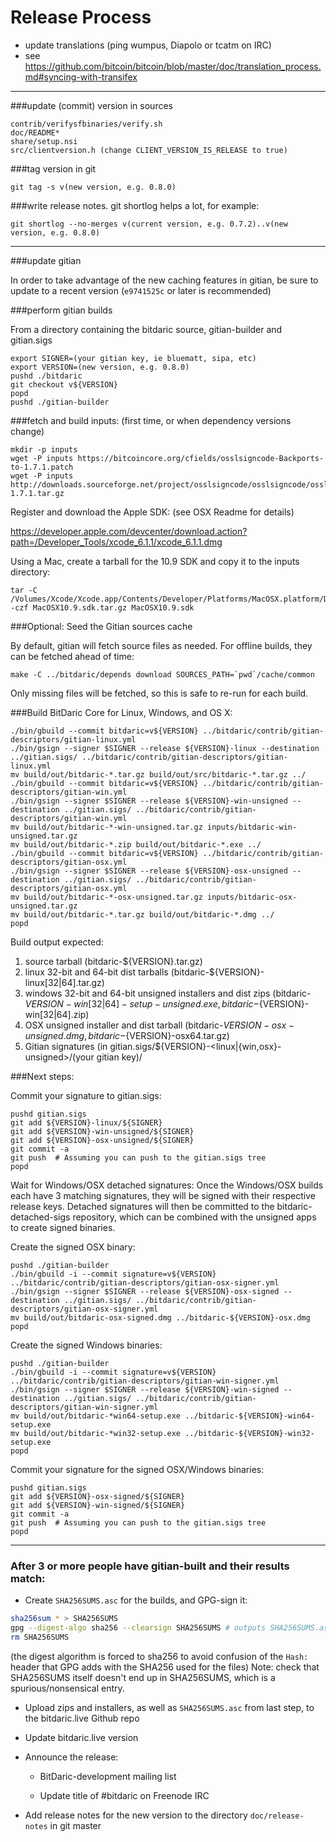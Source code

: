 Release Process
====================

* update translations (ping wumpus, Diapolo or tcatm on IRC)
* see https://github.com/bitcoin/bitcoin/blob/master/doc/translation_process.md#syncing-with-transifex

* * *

###update (commit) version in sources

	contrib/verifysfbinaries/verify.sh
	doc/README*
	share/setup.nsi
	src/clientversion.h (change CLIENT_VERSION_IS_RELEASE to true)

###tag version in git

	git tag -s v(new version, e.g. 0.8.0)

###write release notes. git shortlog helps a lot, for example:

	git shortlog --no-merges v(current version, e.g. 0.7.2)..v(new version, e.g. 0.8.0)

* * *

###update gitian

 In order to take advantage of the new caching features in gitian, be sure to update to a recent version (`e9741525c` or later is recommended)

###perform gitian builds

 From a directory containing the bitdaric source, gitian-builder and gitian.sigs
  
	export SIGNER=(your gitian key, ie bluematt, sipa, etc)
	export VERSION=(new version, e.g. 0.8.0)
	pushd ./bitdaric
	git checkout v${VERSION}
	popd
	pushd ./gitian-builder

###fetch and build inputs: (first time, or when dependency versions change)
 
	mkdir -p inputs
	wget -P inputs https://bitcoincore.org/cfields/osslsigncode-Backports-to-1.7.1.patch
	wget -P inputs http://downloads.sourceforge.net/project/osslsigncode/osslsigncode/osslsigncode-1.7.1.tar.gz

 Register and download the Apple SDK: (see OSX Readme for details)
 
 https://developer.apple.com/devcenter/download.action?path=/Developer_Tools/xcode_6.1.1/xcode_6.1.1.dmg
 
 Using a Mac, create a tarball for the 10.9 SDK and copy it to the inputs directory:
 
	tar -C /Volumes/Xcode/Xcode.app/Contents/Developer/Platforms/MacOSX.platform/Developer/SDKs/ -czf MacOSX10.9.sdk.tar.gz MacOSX10.9.sdk

###Optional: Seed the Gitian sources cache

  By default, gitian will fetch source files as needed. For offline builds, they can be fetched ahead of time:

	make -C ../bitdaric/depends download SOURCES_PATH=`pwd`/cache/common

  Only missing files will be fetched, so this is safe to re-run for each build.

###Build BitDaric Core for Linux, Windows, and OS X:
  
	./bin/gbuild --commit bitdaric=v${VERSION} ../bitdaric/contrib/gitian-descriptors/gitian-linux.yml
	./bin/gsign --signer $SIGNER --release ${VERSION}-linux --destination ../gitian.sigs/ ../bitdaric/contrib/gitian-descriptors/gitian-linux.yml
	mv build/out/bitdaric-*.tar.gz build/out/src/bitdaric-*.tar.gz ../
	./bin/gbuild --commit bitdaric=v${VERSION} ../bitdaric/contrib/gitian-descriptors/gitian-win.yml
	./bin/gsign --signer $SIGNER --release ${VERSION}-win-unsigned --destination ../gitian.sigs/ ../bitdaric/contrib/gitian-descriptors/gitian-win.yml
	mv build/out/bitdaric-*-win-unsigned.tar.gz inputs/bitdaric-win-unsigned.tar.gz
	mv build/out/bitdaric-*.zip build/out/bitdaric-*.exe ../
	./bin/gbuild --commit bitdaric=v${VERSION} ../bitdaric/contrib/gitian-descriptors/gitian-osx.yml
	./bin/gsign --signer $SIGNER --release ${VERSION}-osx-unsigned --destination ../gitian.sigs/ ../bitdaric/contrib/gitian-descriptors/gitian-osx.yml
	mv build/out/bitdaric-*-osx-unsigned.tar.gz inputs/bitdaric-osx-unsigned.tar.gz
	mv build/out/bitdaric-*.tar.gz build/out/bitdaric-*.dmg ../
	popd
  Build output expected:

  1. source tarball (bitdaric-${VERSION}.tar.gz)
  2. linux 32-bit and 64-bit dist tarballs (bitdaric-${VERSION}-linux[32|64].tar.gz)
  3. windows 32-bit and 64-bit unsigned installers and dist zips (bitdaric-${VERSION}-win[32|64]-setup-unsigned.exe, bitdaric-${VERSION}-win[32|64].zip)
  4. OSX unsigned installer and dist tarball (bitdaric-${VERSION}-osx-unsigned.dmg, bitdaric-${VERSION}-osx64.tar.gz)
  5. Gitian signatures (in gitian.sigs/${VERSION}-<linux|{win,osx}-unsigned>/(your gitian key)/

###Next steps:

Commit your signature to gitian.sigs:

	pushd gitian.sigs
	git add ${VERSION}-linux/${SIGNER}
	git add ${VERSION}-win-unsigned/${SIGNER}
	git add ${VERSION}-osx-unsigned/${SIGNER}
	git commit -a
	git push  # Assuming you can push to the gitian.sigs tree
	popd

  Wait for Windows/OSX detached signatures:
	Once the Windows/OSX builds each have 3 matching signatures, they will be signed with their respective release keys.
	Detached signatures will then be committed to the bitdaric-detached-sigs repository, which can be combined with the unsigned apps to create signed binaries.

  Create the signed OSX binary:

	pushd ./gitian-builder
	./bin/gbuild -i --commit signature=v${VERSION} ../bitdaric/contrib/gitian-descriptors/gitian-osx-signer.yml
	./bin/gsign --signer $SIGNER --release ${VERSION}-osx-signed --destination ../gitian.sigs/ ../bitdaric/contrib/gitian-descriptors/gitian-osx-signer.yml
	mv build/out/bitdaric-osx-signed.dmg ../bitdaric-${VERSION}-osx.dmg
	popd

  Create the signed Windows binaries:

	pushd ./gitian-builder
	./bin/gbuild -i --commit signature=v${VERSION} ../bitdaric/contrib/gitian-descriptors/gitian-win-signer.yml
	./bin/gsign --signer $SIGNER --release ${VERSION}-win-signed --destination ../gitian.sigs/ ../bitdaric/contrib/gitian-descriptors/gitian-win-signer.yml
	mv build/out/bitdaric-*win64-setup.exe ../bitdaric-${VERSION}-win64-setup.exe
	mv build/out/bitdaric-*win32-setup.exe ../bitdaric-${VERSION}-win32-setup.exe
	popd

Commit your signature for the signed OSX/Windows binaries:

	pushd gitian.sigs
	git add ${VERSION}-osx-signed/${SIGNER}
	git add ${VERSION}-win-signed/${SIGNER}
	git commit -a
	git push  # Assuming you can push to the gitian.sigs tree
	popd

-------------------------------------------------------------------------

### After 3 or more people have gitian-built and their results match:

- Create `SHA256SUMS.asc` for the builds, and GPG-sign it:
```bash
sha256sum * > SHA256SUMS
gpg --digest-algo sha256 --clearsign SHA256SUMS # outputs SHA256SUMS.asc
rm SHA256SUMS
```
(the digest algorithm is forced to sha256 to avoid confusion of the `Hash:` header that GPG adds with the SHA256 used for the files)
Note: check that SHA256SUMS itself doesn't end up in SHA256SUMS, which is a spurious/nonsensical entry.

- Upload zips and installers, as well as `SHA256SUMS.asc` from last step, to the bitdaric.live Github repo

- Update bitdaric.live version

- Announce the release:

  - BitDaric-development mailing list

  - Update title of #bitdaric on Freenode IRC

- Add release notes for the new version to the directory `doc/release-notes` in git master

